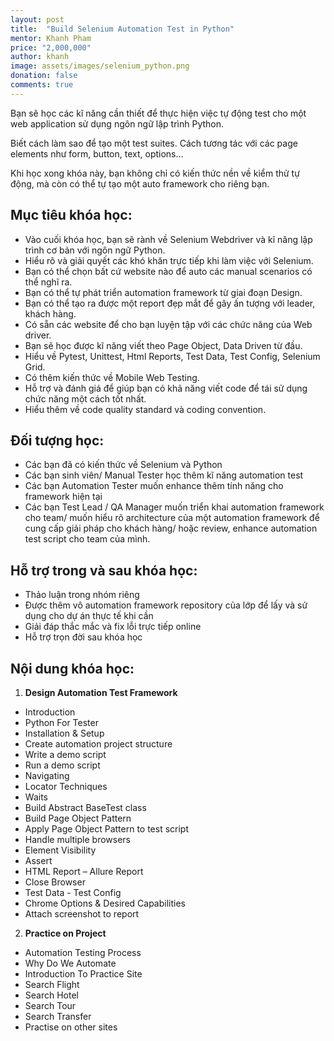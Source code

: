 ```yaml
---
layout: post
title:  "Build Selenium Automation Test in Python"
mentor: Khanh Pham
price: "2,000,000"
author: khanh
image: assets/images/selenium_python.png
donation: false
comments: true
---
```

Bạn sẽ học các kĩ năng cần thiết để thực hiện việc tự động test cho một web application sử dụng ngôn ngữ lập trình Python.

Biết cách làm sao để tạo một test suites. Cách tương tác với các page elements như form, button, text, options...

Khi học xong khóa này, bạn không chỉ có kiến thức nền về kiểm thử tự động, mà còn có thể tự tạo một auto framework cho riêng bạn.

## Mục tiêu khóa học:
+ Vào cuối khóa học, bạn sẽ rành về Selenium Webdriver và kĩ năng lập trình cơ bản với ngôn ngữ Python.
+ Hiểu rõ và giải quyết các khó khăn trực tiếp khi làm việc với Selenium.
+ Bạn có thể chọn bất cứ website nào để auto các manual scenarios có thể nghĩ ra.
+ Bạn có thể tự phát triển automation framework từ giai đoạn Design.
+ Bạn có thể tạo ra được một report đẹp mắt để gây ấn tượng với leader, khách hàng.
+ Có sẵn các website để cho bạn luyện tập với các chức năng của Web driver.
+ Bạn sẽ học được kĩ năng viết theo Page Object, Data Driven từ đầu.
+ Hiểu về Pytest, Unittest, Html Reports, Test Data, Test Config, Selenium Grid.
+ Có thêm kiến thức về Mobile Web Testing.
+ Hỗ trợ và đánh giá để giúp bạn có khả năng viết code để tái sử dụng chức năng một cách tốt nhất.
+ Hiểu thêm về code quality standard và coding convention.

## Đối tượng học:
+ Các bạn đã có kiến thức về Selenium và Python
+ Các bạn sinh viên/ Manual Tester học thêm kĩ năng automation test
+ Các bạn Automation Tester muốn enhance thêm tính năng cho framework hiện tại
+ Các bạn Test Lead / QA Manager muốn triển khai automation framework cho team/ muốn hiểu rõ architecture của một automation framework để cung cấp giải pháp cho khách hàng/ hoặc review, enhance automation test script cho team của mình.  

## Hỗ trợ trong và sau khóa học:
+ Thảo luận trong nhóm riêng
+ Được thêm vô automation framework repository của lớp để lấy và sử dụng cho dự án thực tế khi cần
+ Giải đáp thắc mắc và fix lỗi trực tiếp online
+ Hỗ trợ trọn đời sau khóa học

## Nội dung khóa học:
1. **Design Automation Test Framework**
+ Introduction
+ Python For Tester
+ Installation & Setup
+ Create automation project structure
+ Write a demo script
+ Run a demo script
+ Navigating
+ Locator Techniques
+ Waits
+ Build Abstract BaseTest class
+ Build Page Object Pattern
+ Apply Page Object Pattern to test script
+ Handle multiple browsers
+ Element Visibility
+ Assert
+ HTML Report – Allure Report
+ Close Browser
+ Test Data - Test Config
+ Chrome Options & Desired Capabilities
+ Attach screenshot to report
2. **Practice on Project**
+ Automation Testing Process
+ Why Do We Automate
+ Introduction To Practice Site
+ Search Flight
+ Search Hotel
+ Search Tour
+ Search Transfer
+ Practise on other sites
